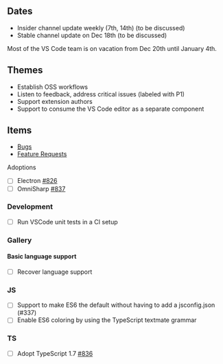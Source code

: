 ## Dates
- Insider channel update weekly (7th, 14th) (to be discussed)
- Stable channel update on Dec 18th (to be discussed)

Most of the VS Code team is on vacation from Dec 20th until January 4th.

## Themes
- Establish OSS workflows
- Listen to feedback, address critical issues (labeled with P1)
- Support extension authors
- Support to consume the VS Code editor as a separate component

## Items
- [Bugs](https://github.com/Microsoft/vscode/issues?utf8=%E2%9C%93&q=is%3Aopen+is%3Aissue+label%3Abug+milestone%3A%22Dec+2015%22+-label%3Aupstream+)
- [Feature Requests](https://github.com/Microsoft/vscode/issues?utf8=%E2%9C%93&q=is%3Aopen+is%3Aissue+label%3Afeature%3Arequest+milestone%3A%22Dec+2015%22+-label%3Aupstream+)

Adoptions
- [ ] Electron [#826](../issues/826)
- [ ] OmniSharp [#837](../issues/837)

### Development
- [ ] Run VSCode unit tests in a CI setup

### Gallery

#### Basic language support
- [ ] Recover language support

### JS
- [ ] Support to make ES6 the default without having to add a jsconfig.json (#337)
- [ ] Enable ES6 coloring by using the TypeScript textmate grammar

### TS
- [ ] Adopt TypeScript 1.7 [#836](../issues/836)

